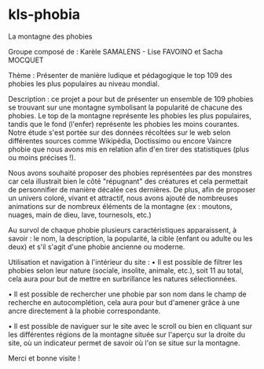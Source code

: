 # kls-phobia
La montagne des phobies 


Groupe composé de : Karèle SAMALENS - Lise FAVOINO et Sacha MOCQUET

Thème : Présenter de manière ludique et pédagogique le top 109 des phobies les plus populaires au niveau mondial.

Description : ce projet a pour but de présenter un ensemble de 109 phobies se trouvant sur une montagne symbolisant la popularité de chacune des phobies. Le top de la montagne représente les phobies les plus populaires, tandis que le fond (l'enfer) représente les phobies les moins courantes.
Notre étude s'est portée sur des données récoltées sur le web selon différentes sources comme Wikipédia, Doctissimo ou encore Vaincre phobie que nous avons mis en relation afin d'en tirer des statistiques (plus ou moins précises !).

Nous avons souhaité proposer des phobies représentées par des monstres car cela illustrait bien le côté "répugnant" des créatures et cela permettait de personnifier de manière décalée ces dernières. De plus, afin de proposer un univers coloré, vivant et attractif, nous avons ajouté de nombreuses animations sur de nombreux éléments de la montagne (ex : moutons, nuages, main de dieu, lave, tournesols, etc.)

Au survol de chaque phobie plusieurs caractéristiques apparaissent, à savoir :  le nom, la description, la popularité, la cible (enfant ou adulte ou les deux) et s'il s'agit d'une phobie ancienne ou moderne.

Utilisation et navigation à l'intérieur du site :
• Il est possible de filtrer les phobies selon leur nature (sociale, insolite, animale, etc.), soit 11 au total, cela aura pour but de mettre en surbrillance les natures sélectionnées.

• Il est possible de rechercher une phobie par son nom dans le champ de recherche en autocomplétion, cela aura pour but d'amener grâce à une ancre directement à la phobie correspondante.

• Il est possible de naviguer sur le site avec le scroll ou bien en cliquant sur les différentes régions de la montagne située sur l'aperçu sur la droite du site, où un indicateur permet de savoir où l'on se situe sur la montagne.

Merci et bonne visite !
